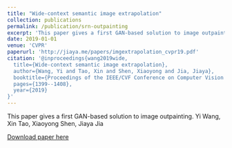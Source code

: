 ```yaml
---
title: "Wide-context semantic image extrapolation"
collection: publications
permalink: /publication/srn-outpainting
excerpt: 'This paper gives a first GAN-based solution to image outpainting.'
date: 2019-01-01
venue: 'CVPR'
paperurl: 'http://jiaya.me/papers/imgextrapolation_cvpr19.pdf'
citation: '@inproceedings{wang2019wide,
  title={Wide-context semantic image extrapolation},
  author={Wang, Yi and Tao, Xin and Shen, Xiaoyong and Jia, Jiaya},
  booktitle={Proceedings of the IEEE/CVF Conference on Computer Vision and Pattern Recognition},
  pages={1399--1408},
  year={2019}
}'
---
```

This paper gives a first GAN-based solution to image outpainting.
Yi Wang, Xin Tao, Xiaoyong Shen, Jiaya Jia

[Download paper here](http://jiaya.me/papers/imgextrapolation_cvpr19.pdf)